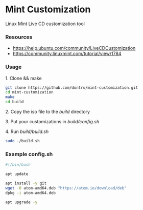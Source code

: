 # Mint Customization

Linux Mint Live CD customization tool

### Resources
- https://help.ubuntu.com/community/LiveCDCustomization
- https://community.linuxmint.com/tutorial/view/1784

### Usage

1\. Clone && make
```bash
git clone https://github.com/dontru/mint-customization.git
cd mint-customization
make
cd build
```

2\. Copy the iso file to the *build* directory

3\. Put your customizations in *build/config.sh*

4\. Run *build/build.sh*
```bash
sudo ./build.sh
```

### Example config.sh
```bash
#!/bin/bash

apt update

apt install -y git
wget -O atom-amd64.deb "https://atom.io/download/deb"
dpkg -i atom-amd64.deb

apt upgrade -y
```
